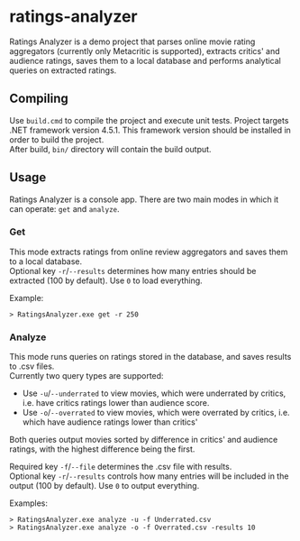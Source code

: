 # ratings-analyzer

Ratings Analyzer is a demo project that parses online movie rating aggregators (currently only Metacritic is supported), extracts critics' and audience ratings, saves them to a local database and performs analytical queries on extracted ratings.

## Compiling
Use `build.cmd` to compile the project and execute unit tests. Project targets .NET framework version 4.5.1. This framework version should be installed in order to build the project.  
After build, `bin/` directory will contain the build output.

## Usage
Ratings Analyzer is a console app. There are two main modes in which it can operate: `get` and `analyze`.

### Get
This mode extracts ratings from online review aggregators and saves them to a local database.  
Optional key `-r`/`--results` determines how many entries should be extracted (100 by default). Use `0` to load everything.

Example:

    > RatingsAnalyzer.exe get -r 250
### Analyze
This mode runs queries on ratings stored in the database, and saves results to .csv files.  
Currently two query types are supported:
* Use `-u`/`--underrated` to view movies, which were underrated by critics, i.e. have critics ratings lower than audience score.
* Use `-o`/`--overrated` to view movies, which were overrated by critics, i.e. which have audience ratings lower than critics'

Both queries output movies sorted by difference in critics' and audience ratings, with the highest difference being the first.

Required key `-f`/`--file` determines the .csv file with results.  
Optional key `-r`/`--results` controls how many entries will be included in the output (100 by default). Use `0` to output everything.

Examples:

    > RatingsAnalyzer.exe analyze -u -f Underrated.csv
    > RatingsAnalyzer.exe analyze -o -f Overrated.csv -results 10